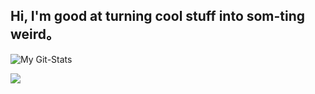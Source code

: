 ## Hi, I'm good at turning cool stuff into som-ting weird。

![My Git-Stats](https://github-readme-stats.vercel.app/api?username=xzadikdev&show_icons=true&theme=synthwave)

<img src="https://i.imgur.com/YWCgQnR.png">
